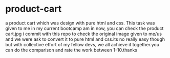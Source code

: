 # product-cart
a product cart which was design with pure html and css.
This task was given to me in my current bootcamp am in now, you can check the product cart.jpg i commit with this repo to check the 
original image given to me/us and we were ask to convert it to pure html and css.its no really easy though but with collective effort
of my fellow devs, we all achieve it together.you can do the comparison and rate the work between 1-10.thanks
